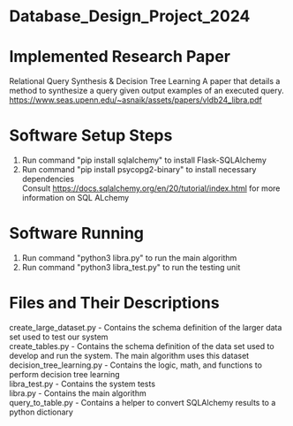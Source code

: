 # Database_Design_Project_2024

# Implemented Research Paper
Relational Query Synthesis & Decision Tree Learning
A paper that details a method to synthesize a query given output examples of an executed query.
https://www.seas.upenn.edu/~asnaik/assets/papers/vldb24_libra.pdf

# Software Setup Steps
1. Run command "pip install sqlalchemy" to install Flask-SQLAlchemy  
2. Run command "pip install psycopg2-binary" to install necessary dependencies  
Consult https://docs.sqlalchemy.org/en/20/tutorial/index.html for more information on SQL ALchemy

# Software Running
1. Run command "python3 libra.py" to run the main algorithm  
2. Run command "python3 libra_test.py" to run the testing unit  

# Files and Their Descriptions
create_large_dataset.py - Contains the schema definition of the larger data set used to test our system  
create_tables.py - Contains the schema definition of the data set used to develop and run the system. The main algorithm uses this dataset  
decision_tree_learning.py - Contains the logic, math, and functions to perform decision tree learning  
libra_test.py - Contains the system tests  
libra.py - Contains the main algorithm  
query_to_table.py - Contains a helper to convert SQLAlchemy results to a python dictionary  
